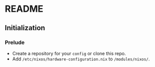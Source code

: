 # README
## Initialization
### Prelude
+ Create a repository for your `config` or clone this repo.
+ Add `/etc/nixos/hardware-configuration.nix` to `/modules/nixos/`.
